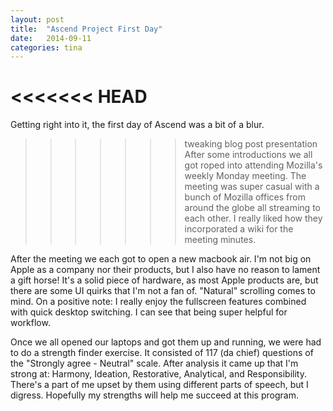 ```yaml
---
layout: post
title:  "Ascend Project First Day"
date:   2014-09-11
categories: tina
---
```


<<<<<<< HEAD
=======
Getting right into it, the first day of Ascend was a bit of a blur.
>>>>>>> tweaking blog post presentation
After some introductions we all got roped into attending Mozilla's weekly Monday meeting.
The meeting was super casual with a bunch of Mozilla offices from around the globe all streaming to each other.
I really liked how they incorporated a wiki for the meeting minutes.

After the meeting we each got to open a new macbook air.
I'm not big on Apple as a company nor their products, but I also have no reason to lament a gift horse!
It's a solid piece of hardware, as most Apple products are, but there are some UI quirks that I'm not a fan of.
"Natural" scrolling comes to mind.
On a positive note: I really enjoy the fullscreen features combined with quick desktop switching.
I can see that being super helpful for workflow.

Once we all opened our laptops and got them up and running, we were had to do a strength finder exercise.
It consisted of 117 (da chief) questions of the "Strongly agree - Neutral" scale.
After analysis it came up that I'm strong at: Harmony, Ideation, Restorative, Analytical, and Responsibility.
There's a part of me upset by them using different parts of speech, but I digress.
Hopefully my strengths will help me succeed at this program.
